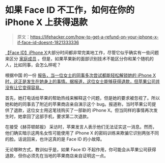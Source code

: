 # 如果 Face ID 不工作，如何在你的 iPhone X 上获得退款

> 原文：<https://lifehacker.com/how-to-get-a-refund-on-your-iphone-x-if-face-id-doesnt-1821333336>

[【Face ID】](https://lifehacker.com/what-you-need-to-know-about-face-id-on-the-iphone-x-1804641406)[iPhone X](https://lifehacker.com/what-do-you-like-or-hate-about-iphone-x-1820179520)大部分时间都非常完美地工作，尽管它似乎确实有一些问题来区分 [家庭成员](https://lifehacker.com/don-t-use-face-id-on-the-iphone-x-if-you-re-worried-abo-1821014444) 。但是，如果苹果新的面部识别技术不能区分你和某个随机的人，比如同事，会怎么样呢？



根据中国 的一份 [报告，当一位女士的同事多次尝试都能轻松解锁她的 iPhone X 时，这正是发生在她身上的事情。据报道，这位女士能够获得退款，但苹果公司并没有让它变得容易。](http://www.scmp.com/news/china/society/article/2124313/chinese-woman-offered-refund-after-facial-recognition-allows)

首先，她打电话给苹果的帮助热线来解释这个问题，但是她的要求被忽视了。所以她和她的同事去了附近的苹果商店亲自演示这个 bug。报道称，当时苹果公司提供了退款，这位女士用这笔钱购买了一部新的 iPhone X。但当同样的事情再次发生时，她拿回了这部手机，要求第二次退款。

在接受《赫芬顿邮报》 采访时，苹果发言人表示他们无法证实这一消息。然而，他们确实暗示这两名女性可能使用了 iPhone X 的密码训练来欺骗它识别两张不同的脸。话说回来，也许这真的是 Face ID 的小故障。

无论哪种方式，教训似乎是，如果 Face ID 不起作用，你可能会从苹果公司获得退款，但你必须先在当地的苹果商店亲自证明这一点。